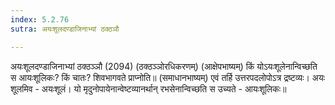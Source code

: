 ```yaml
---
index: 5.2.76
sutra: अयःशूलदण्डाजिनाभ्यां ठक्ठञौ

---
```

 अयःशूलदण्डाजिनाभ्यां ठक्ठञ्ञौ (2094) (ठक्ठञ्ञोरधिकरणम्) (आक्षेपभाष्यम्) किं योऽयःशूलेनान्विच्छति स आयःशूलिकः? किं चातः? शिवभागवते प्राप्नोति॥ (समाधानभाष्यम्) एवं तर्हि उत्तरपदलोपोऽत्र द्रष्टव्यः। अयः शूलमिव - अयःशूलं। यो मृदुनोपायेनान्वेष्टव्यानर्थान् रभसेनान्विच्छति स उच्यते - आयःशूलिकः॥ 